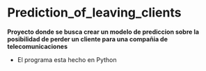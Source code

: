 # Prediction_of_leaving_clients

**Proyecto donde se busca crear un modelo de prediccion sobre la posibilidad de perder un cliente para una compañia de telecomunicaciones**

-  El programa esta hecho en Python
